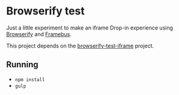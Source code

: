 # Browserify test

Just a little experiment to make an iframe Drop-in experience using [Browserify](http://browserify.org/) and [Framebus](https://github.com/braintree/framebus).

This project depends on the [browserify-test-iframe](https://github.com/cbetta/browserfy-test-iframe) project.

## Running

* `npm install`
* `gulp`
